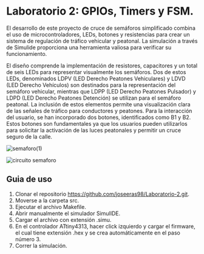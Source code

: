 # Laboratorio 2: GPIOs, Timers y FSM.

El desarrollo de este proyecto de cruce de semáforos simplificado combina el uso de microcontroladores, LEDs, botones y resistencias para crear un sistema de regulación de tráfico vehicular y peatonal. La simulación a través de Simulide proporciona una herramienta valiosa para verificar su funcionamiento.

El diseño comprende la implementación de resistores, capacitores y un total de seis LEDs para representar visualmente los semáforos. Dos de estos LEDs, denominados LDPV (LED Derecho Peatones Vehiculares) y LDVD (LED Derecho Vehículos) son destinados para la representación del semáforo vehicular, mientras que LDPP (LED Derecho Peatones Pulsador) y LDPD (LED Derecho Peatones Detención) se utilizan para el semáforo peatonal. La inclusión de estos elementos permite una visualización clara de las señales de tráfico para conductores y peatones. Para la interacción del usuario, se han incorporado dos botones, identificados como B1 y B2. Estos botones son fundamentales ya que los usuarios pueden utilizarlos para solicitar la activación de las luces peatonales y permitir un cruce seguro de la calle.


![semaforo(1)](https://github.com/joseeras98/Laboratorio-2/assets/56570687/8401224f-6350-4228-bdbd-ae6c74cc2b35)

![circuito semaforo](https://github.com/joseeras98/Laboratorio-2/assets/56570687/631367bb-efe0-41a1-b69a-28bafbd945bb)


## Guia de uso

1. Clonar el repositorio https://github.com/joseeras98/Laboratorio-2.git.
2. Moverse a la carpeta src.
3. Ejecutar el archivo Makefile.
4. Abrir manualmente el simulador SimulIDE.
5. Cargar el archivo con extensión .simu.
6. En el controlador ATtiny4313, hacer click izquierdo y cargar el firmware, el cual tiene extensión .hex y se crea automáticamente en el paso número 3.
7. Correr la simulación.
